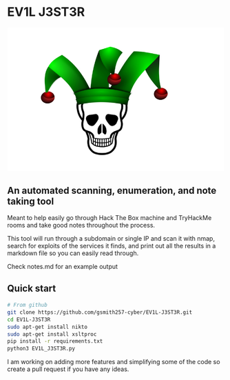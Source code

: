 # EV1L J3ST3R
![](https://github.com/gsmith257-cyber/EV1L-J3ST3R/blob/main/skullJester.jpg)
<h2>An automated scanning, enumeration, and note taking tool</h2>

Meant to help easily go through Hack The Box machine and TryHackMe rooms and take good notes throughout the process.

This tool will run through a subdomain or single IP and scan it with nmap, search for exploits of the services it finds, and print out all the results in a markdown file so you can easily read through.
<div>
Check notes.md for an example output

## Quick start
```bash
# From github
git clone https://github.com/gsmith257-cyber/EV1L-J3ST3R.git
cd EV1L-J3ST3R
sudo apt-get install nikto
sudo apt-get install xsltproc
pip install -r requirements.txt
python3 EV1L_J3ST3R.py
```
<div>

I am working on adding more features and simplifying some of the code so create a pull request if you have any ideas.
